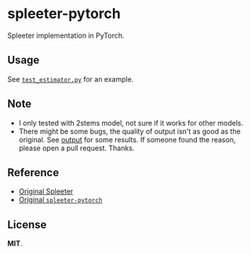 # spleeter-pytorch

Spleeter implementation in PyTorch.

## Usage

See [`test_estimator.py`](./test_estimator.py) for an example.

## Note

* I only tested with 2stems model, not sure if it works for other models.
* There might be some bugs, the quality of output isn't as good as the original. See [output](./output) for some results. If someone found the reason, please open a pull request. Thanks.

## Reference

* [Original Spleeter](https://github.com/deezer/spleeter)
* [Original `spleeter-pytorch`](https://github.com/tuan3w/spleeter-pytorch)

## License

**MIT**.
